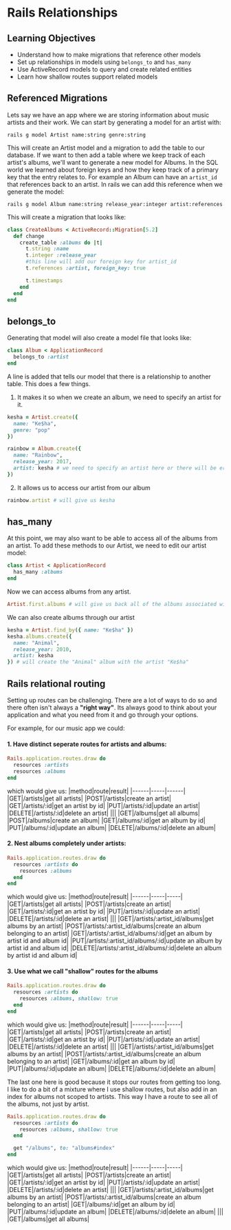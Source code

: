 # Rails Relationships

## Learning Objectives
- Understand how to make migrations that reference other models
- Set up relationships in models using `belongs_to` and `has_many`
- Use ActiveRecord models to query and create related entities
- Learn how shallow routes support related models 


## Referenced Migrations

Lets say we have an app where we are storing information about music artists and their work. We can start by generating a model for an artist with:

```
rails g model Artist name:string genre:string
```

This will create an Artist model and a migration to add the table to our database. If we want to then add a table where we keep track of each artist's albums, we'll want to generate a new model for Albums. In the SQL world we learned about foreign keys and how they keep track of a primary key that the entry relates to. For example an Album can have an `artist_id` that references back to an artist. In rails we can add this reference when we generate the model:

```
rails g model Album name:string release_year:integer artist:references
```

This will create a migration that looks like:
```ruby
class CreateAlbums < ActiveRecord::Migration[5.2]
  def change
    create_table :albums do |t|
      t.string :name
      t.integer :release_year
      #this line will add our foreign key for artist_id
      t.references :artist, foreign_key: true 

      t.timestamps
    end
  end
end
```

## belongs_to

Generating that model will also create a model file that looks like:
```ruby
class Album < ApplicationRecord
  belongs_to :artist
end
```

A line is added that tells our model that there is a relationship to another table. This does a few things. 
1. It makes it so when we create an album, we need to specify an artist for it. 
```ruby
kesha = Artist.create({
  name: "Ke$ha",
  genre: "pop"
})

rainbow = Album.create({
  name: "Rainbow",
  release_year: 2017,
  artist: kesha # we need to specify an artist here or there will be errors!
})
```
2. It allows us to access our artist from our album
```ruby
rainbow.artist # will give us kesha
```

## has_many

At this point, we may also want to be able to access all of the albums from an artist. To add these methods to our Artist, we need to edit our artist model:
```ruby
class Artist < ApplicationRecord
  has_many :albums
end
```

Now we can access albums from any artist.
```ruby
Artist.first.albums # will give us back all of the albums associated with the first artist
```

We can also create albums through our artist
```ruby
kesha = Artist.find_by({ name: "Ke$ha" })
kesha.albums.create({
  name: "Animal",
  release_year: 2010,
  artist: kesha
}) # will create the "Animal" album with the artist "Ke$ha"
```

## Rails relational routing 

Setting up routes can be challenging. There are a lot of ways to do so and there often isn't always a **"right way"**. Its always good to think about your application and what you need from it and go through your options. 

For example, for our music app we could:

#### 1. Have distinct seperate routes for artists and albums:

```ruby
Rails.application.routes.draw do
  resources :artists
  resources :albums
end
```
which would give us:
|method|route|result|
|------|-----|------|
|GET|/artists|get all artists|
|POST|/artists|create an artist|
|GET|/artists/:id|get an artist by id|
|PUT|/artists/:id|update an artist|
|DELETE|/artists/:id|delete an artist|
|||
|GET|/albums|get all albums|
|POST|/albums|create an album|
|GET|/albums/:id|get an album by id|
|PUT|/albums/:id|update an album|
|DELETE|/albums/:id|delete an album|

#### 2. Nest albums completely under artists:

```ruby
Rails.application.routes.draw do
  resources :artists do
    resources :albums
  end
end
```
which would give us:
|method|route|result|
|------|-----|-----|
|GET|/artists|get all artists|
|POST|/artists|create an artist|
|GET|/artists/:id|get an artist by id|
|PUT|/artists/:id|update an artist|
|DELETE|/artists/:id|delete an artist|
|||
|GET|/artists/:artist_id/albums|get albums by an artist|
|POST|/artists/:artist_id/albums|create an album belonging to an artist|
|GET|/artists/:artist_id/albums/:id|get an album by artist id and album id|
|PUT|/artists/:artist_id/albums/:id|update an album by artist id and album id|
|DELETE|/artists/:artist_id/albums/:id|delete an album by artist id and album id|

#### 3. Use what we call "shallow" routes for the albums
```ruby
Rails.application.routes.draw do
  resources :artists do
    resources :albums, shallow: true
  end
end
```
which would give us:
|method|route|result|
|------|-----|-----|
|GET|/artists|get all artists|
|POST|/artists|create an artist|
|GET|/artists/:id|get an artist by id|
|PUT|/artists/:id|update an artist|
|DELETE|/artists/:id|delete an artist|
|||
|GET|/artists/:artist_id/albums|get albums by an artist|
|POST|/artists/:artist_id/albums|create an album belonging to an artist|
|GET|/albums/:id|get an album by id|
|PUT|/albums/:id|update an album|
|DELETE|/albums/:id|delete an album|

The last one here is good because it stops our routes from getting too long. I like to do a bit of a mixture where I use shallow routes, but also add in an index for albums not scoped to artists. This way I have a route to see all of the albums, not just by artist.

```ruby
Rails.application.routes.draw do
  resources :artists do
    resources :albums, shallow: true
  end

  get "/albums", to: "albums#index"
end
```
which would give us:
|method|route|result|
|------|-----|-----|
|GET|/artists|get all artists|
|POST|/artists|create an artist|
|GET|/artists/:id|get an artist by id|
|PUT|/artists/:id|update an artist|
|DELETE|/artists/:id|delete an artist|
|||
|GET|/artists/:artist_id/albums|get albums by an artist|
|POST|/artists/:artist_id/albums|create an album belonging to an artist|
|GET|/albums/:id|get an album by id|
|PUT|/albums/:id|update an album|
|DELETE|/albums/:id|delete an album|
|||
|GET|/albums|get all albums|